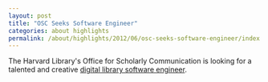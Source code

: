 ```yaml
---
layout: post
title: "OSC Seeks Software Engineer"
categories: about highlights
permalink: /about/highlights/2012/06/osc-seeks-software-engineer/index.html
---
```

<p>The Harvard Library's Office for Scholarly Communication is looking for a talented and creative <a href="https://sjobs.brassring.com/1033/asp/tg/cim_jobdetail.asp?partnerID=25240&amp;siteID=5341&amp;AReq=26614BR">digital library software engineer</a>.</p>